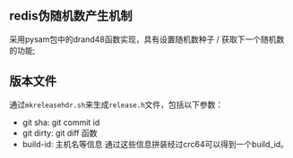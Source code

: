 ## redis伪随机数产生机制
采用pysam包中的drand48函数实现，具有设置随机数种子 / 获取下一个随机数的功能;

## 版本文件
通过`mkreleasehdr.sh`来生成`release.h`文件，包括以下参数：
* git sha: git commit id
* git dirty: git diff 函数
* build-id: 主机名等信息
通过这些信息拼装经过crc64可以得到一个build_id。
